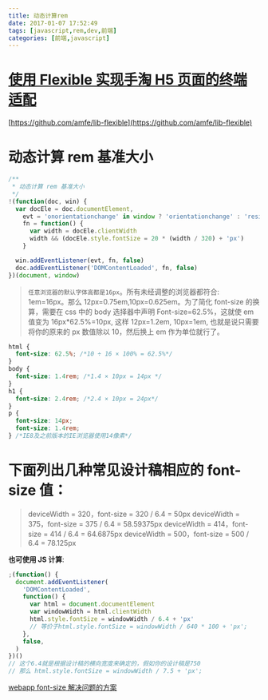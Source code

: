 ```yaml
---
title: 动态计算rem
date: 2017-01-07 17:52:49
tags: [javascript,rem,dev,前端]
categories: [前端,javascript]
---
```


# [使用 Flexible 实现手淘 H5 页面的终端适配](http://www.w3cplus.com/mobile/lib-flexible-for-html5-layout.html)

[https://github.com/amfe/lib-flexible](https://github.com/amfe/lib-flexible)

<!-- more -->

# 动态计算 rem 基准大小

```js
/**
 * 动态计算 rem 基准大小
 */
!(function(doc, win) {
  var docEle = doc.documentElement,
    evt = 'onorientationchange' in window ? 'orientationchange' : 'resize',
    fn = function() {
      var width = docEle.clientWidth
      width && (docEle.style.fontSize = 20 * (width / 320) + 'px')
    }

  win.addEventListener(evt, fn, false)
  doc.addEventListener('DOMContentLoaded', fn, false)
})(document, window)
```

> `任意浏览器的默认字体高都是16px`。所有未经调整的浏览器都符合: 1em=16px。那么 12px=0.75em,10px=0.625em。为了简化 font-size 的换算，需要在 css 中的 body 选择器中声明 Font-size=62.5%，这就使 em 值变为 16px\*62.5%=10px, 这样 12px=1.2em, 10px=1em, 也就是说只需要将你的原来的 px 数值除以 10，然后换上 em 作为单位就行了。

```css
html {
  font-size: 62.5%; /*10 ÷ 16 × 100% = 62.5%*/
}
body {
  font-size: 1.4rem; /*1.4 × 10px = 14px */
}
h1 {
  font-size: 2.4rem; /*2.4 × 10px = 24px*/
}
p {
  font-size: 14px;
  font-size: 1.4rem;
} /*IE8及之前版本的IE浏览器使用14像素*/
```

# 下面列出几种常见设计稿相应的 font-size 值：

> deviceWidth = 320，font-size = 320 / 6.4 = 50px
> deviceWidth = 375，font-size = 375 / 6.4 = 58.59375px
> deviceWidth = 414，font-size = 414 / 6.4 = 64.6875px
> deviceWidth = 500，font-size = 500 / 6.4 = 78.125px

**也可使用 JS 计算**:

```js
;(function() {
  document.addEventListener(
    'DOMContentLoaded',
    function() {
      var html = document.documentElement
      var windowWidth = html.clientWidth
      html.style.fontSize = windowWidth / 6.4 + 'px'
      // 等价于html.style.fontSize = windowWidth / 640 * 100 + 'px';
    },
    false,
  )
})()
// 这个6.4就是根据设计稿的横向宽度来确定的，假如你的设计稿是750
// 那么 html.style.fontSize = windowWidth / 7.5 + 'px';
```

[webapp font-size 解决问题的方案 ](http://blog.csdn.net/huang100qi/article/details/49886713)
